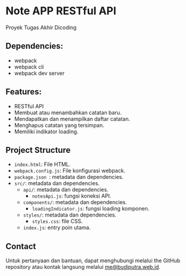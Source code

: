 # Note APP RESTful API

Proyek Tugas Akhir Dicoding

## Dependencies:

* webpack
* webpack cli
* webpack dev server

## Features:

- RESTful API    
- Membuat atau menambahkan catatan baru.   
- Mendapatkan dan menampilkan daftar catatan.    
- Menghapus catatan yang tersimpan.
- Memiliki indikator loading.

## Project Structure

- `index.html`: File HTML.
- `webpack.config.js`: File konfigurasi webpack.
- `package.json `: metadata dan dependencies.    
- `src/`: metadata dan dependencies.
    - `api/`: metadata dan dependencies.
        - `notesApi.js`: fungsi koneksi API.
    - `components/`: metadata dan dependencies.
        - `loadingIndicator.js`: fungsi loading komponen.
    - `styles/`: metadata dan dependencies.
        - `styles.css`: file CSS.
    - `index.js`: entry poin utama.        

## Contact

Untuk pertanyaan dan bantuan, dapat menghubungi melalui the GitHub repository atau kontak langsung melalui me@budiputra.web.id.